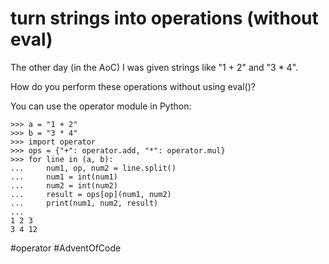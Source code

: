 # turn strings into operations (without eval)

The other day (in the AoC) I was given strings like "1 + 2" and "3 * 4".

How do you perform these operations without using eval()?

You can use the operator module in Python:

```
>>> a = "1 + 2"
>>> b = "3 * 4"
>>> import operator
>>> ops = {"+": operator.add, "*": operator.mul}
>>> for line in (a, b):
...     num1, op, num2 = line.split()
...     num1 = int(num1)
...     num2 = int(num2)
...     result = ops[op](num1, num2)
...     print(num1, num2, result)
...
1 2 3
3 4 12
```

#operator #AdventOfCode
